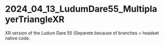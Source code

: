 # 2024_04_13_LudumDare55_MultiplayerTriangleXR
XR version of the Ludum Dare 55 (Separete because of branches = headset native code.

